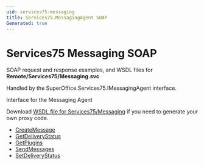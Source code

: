 ```yaml
---
uid: services75-messaging
title: Services75.MessagingAgent SOAP
Generated: true
---
```


# Services75 Messaging SOAP

SOAP request and response examples, and WSDL files for **Remote/Services75/Messaging.svc**

Handled by the <see cref="T:SuperOffice.Services75.IMessagingAgent">SuperOffice.Services75.IMessagingAgent</see> interface.

Interface for the Messaging Agent

Download [WSDL file for Services75/Messaging](../Services75-Messaging.md) if you need to generate your own proxy code.

* [CreateMessage](CreateMessage.md)
* [GetDeliveryStatus](GetDeliveryStatus.md)
* [GetPlugins](GetPlugins.md)
* [SendMessages](SendMessages.md)
* [SetDeliveryStatus](SetDeliveryStatus.md)
